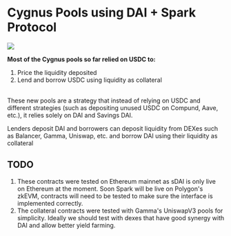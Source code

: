 # Cygnus Pools using DAI + Spark Protocol

<img align="center"  src="https://miro.medium.com/v2/resize:fit:1024/1*E3m8mzvB_eAgF6NFQXz-kw.png">

<b>Most of the Cygnus pools so far relied on USDC to:</b>
1. Price the liquidity deposited
2. Lend and borrow USDC using liquidity as collateral

<br />
These new pools are a strategy that instead of relying on USDC and different strategies (such as depositing unused USDC on Compund, Aave, etc.), it relies solely on DAI and Savings DAI.

Lenders deposit DAI and borrowers can deposit liquidity from DEXes such as Balancer, Gamma, Uniswap, etc. and borrow DAI using their liquidity as collateral

## TODO

1. These contracts were tested on Ethereum mainnet as sDAI is only live on Ethereum at the moment. Soon Spark will be live on Polygon's zkEVM, contracts will need to be tested to make sure the interface is implemented correctly.
2. The collateral contracts were tested with Gamma's UniswapV3 pools for simplicity. Ideally we should test with dexes that have good synergy with DAI and allow better yield farming.
